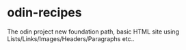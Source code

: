 # odin-recipes
The odin project new foundation path, basic HTML site using Lists/Links/Images/Headers/Paragraphs etc..
